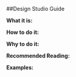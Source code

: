 ##Design Studio Guide

**What it is:**


**How to do it:**


**Why to do it:**


**Recommended Reading:**


**Examples:**
